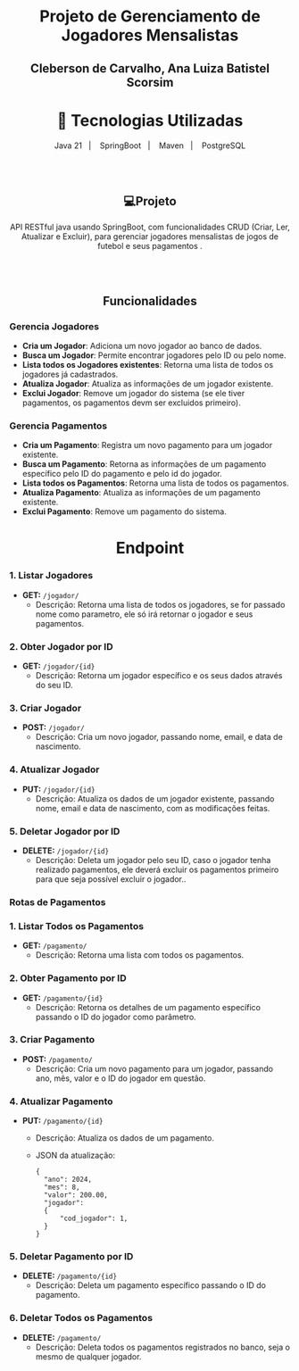 <h1 align="center"> Projeto de Gerenciamento de Jogadores Mensalistas</h1>
<h2 align="center"> Cleberson de Carvalho, Ana Luiza Batistel Scorsim </h2>

<h1 align="center">🚀 Tecnologias Utilizadas</h1>
<p align="center">
  <a>Java 21</a>&nbsp;&nbsp;&nbsp;|&nbsp;&nbsp;&nbsp;
  <a>SpringBoot</a>&nbsp;&nbsp;&nbsp;|&nbsp;&nbsp;&nbsp;
  <a>Maven</a>&nbsp;&nbsp;&nbsp;|&nbsp;&nbsp;&nbsp;
  <a>PostgreSQL</a>
</p>
<br> 
<br> 
<h2 align="center">💻Projeto</h2>
<p align="center">
API RESTful java usando SpringBoot, com funcionalidades CRUD (Criar, Ler, Atualizar e Excluir), para gerenciar jogadores mensalistas de jogos de futebol e seus pagamentos .<br/>
</p>
<br> 
<br> 

<h2 align="center">Funcionalidades</h2>

### Gerencia Jogadores

-   **Cria um Jogador**: Adiciona um novo jogador ao banco de dados.
-   **Busca um Jogador**: Permite encontrar jogadores pelo ID ou pelo nome.
-   **Lista todos os Jogadores existentes**: Retorna uma lista de todos os jogadores já cadastrados.
-   **Atualiza Jogador**: Atualiza as informações de um jogador existente.
-   **Exclui Jogador**: Remove um jogador do sistema (se ele tiver pagamentos, os pagamentos devm ser excluidos primeiro).

### Gerencia Pagamentos

-   **Cria um Pagamento**: Registra um novo pagamento para um jogador existente.
-   **Busca um Pagamento**: Retorna as informações de um pagamento específico pelo ID do pagamento e pelo id do jogador.
-   **Lista todos os Pagamentos**: Retorna uma lista de todos os pagamentos.
-   **Atualiza Pagamento**: Atualiza as informações de um pagamento existente.
-   **Exclui Pagamento**: Remove um pagamento do sistema.

<h1 align="center">Endpoint</h1>

### 1. Listar Jogadores

- **GET:**  `/jogador/`
    - Descrição: Retorna uma lista de todos os jogadores, se for passado nome como parametro, ele só irá retornar o jogador e seus pagamentos.

### 2. Obter Jogador por ID

- **GET:** `/jogador/{id}`
    - Descrição: Retorna um jogador específico e os seus dados através do seu ID.

### 3. Criar Jogador

- **POST:** `/jogador/`
    - Descrição: Cria um novo jogador, passando nome, email, e data de nascimento.

### 4. Atualizar Jogador

- **PUT:** `/jogador/{id}`
    - Descrição: Atualiza os dados de um jogador existente, passando nome, email e data de nascimento, com as modificações feitas.
   
### 5. Deletar Jogador por ID

- **DELETE:** `/jogador/{id}`
    - Descrição: Deleta um jogador pelo seu ID, caso o  jogador tenha realizado pagamentos, ele deverá excluir os pagamentos primeiro para que seja possível excluir o jogador..
    
### Rotas de Pagamentos

### 1. Listar Todos os Pagamentos

- **GET:** `/pagamento/`
    - Descrição: Retorna uma lista com todos os pagamentos.

### 2. Obter Pagamento por ID

- **GET:** `/pagamento/{id}`
    - Descrição: Retorna os detalhes de um pagamento específico passando o  ID do jogador como parâmetro.
   
### 3. Criar Pagamento

- **POST:** `/pagamento/`
    - Descrição: Cria um novo pagamento para um jogador, passando ano, mês, valor e o ID do jogador em questão.    

### 4. Atualizar Pagamento

- **PUT:** `/pagamento/{id}`
    - Descrição: Atualiza os dados de um pagamento.
    - JSON da atualização:
        
	      {   
	        "ano": 2024,   
	        "mes": 8,   
	        "valor": 200.00,   
	        "jogador": 
            {
	            "cod_jogador": 1,      
            } 
          }

### 5. Deletar Pagamento por ID

- **DELETE:** `/pagamento/{id}`
    - Descrição: Deleta um pagamento específico passando o ID do pagamento.
  
### 6. Deletar Todos os Pagamentos

- **DELETE:** `/pagamento/`
    - Descrição: Deleta todos os pagamentos registrados no banco, seja o mesmo de qualquer jogador.
 
